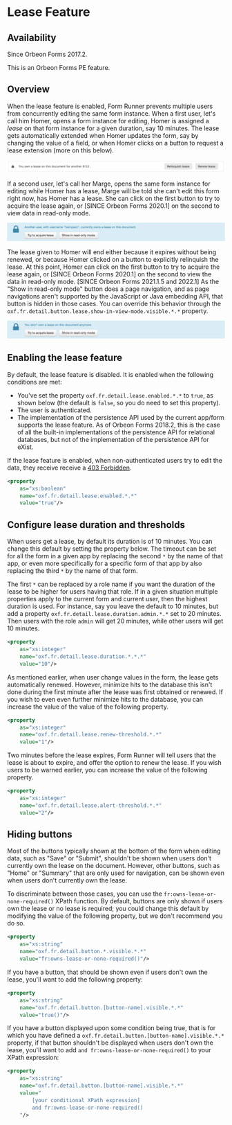 # Lease Feature

## Availability

Since Orbeon Forms 2017.2.

This is an Orbeon Forms PE feature.

## Overview

When the lease feature is enabled, Form Runner prevents multiple users from concurrently editing the same form instance. When a first user, let's call him Homer, opens a form instance for editing, Homer is assigned a *lease* on that form instance for a given duration, say 10 minutes. The lease gets automatically extended when Homer updates the form, say by changing the value of a field, or when Homer clicks on a button to request a lease extension (more on this below).

![Message showing the user owns the lease](../images/lease-own.png)

If a second user, let's call her Marge, opens the same form instance for editing while Homer has a lease, Marge will be told she can't edit this form right now, has Homer has a lease. She can click on the first button to try to acquire the lease again, or [SINCE Orbeon Forms 2020.1] on the second to view data in read-only mode.

![Message showing another user owns the lease](../images/lease-other.png)

The lease given to Homer will end either because it expires without being renewed, or because Homer clicked on a button to explicitly relinquish the lease. At this point, Homer can click on the first button to try to acquire the lease again, or [SINCE Orbeon Forms 2020.1] on the second to view the data in read-only mode. [SINCE Orbeon Forms 2021.1.5 and 2022.1] As the "Show in read-only mode" button does a page navigation, and as page navigations aren't supported by the JavaScript or Java embedding API, that button is hidden in those cases. You can override this behavior through the `oxf.fr.detail.button.lease.show-in-view-mode.visible.*.*` property.   

![Message showing the user relinquished the lease](../images/lease-relinquished.png)

## Enabling the lease feature

By default, the lease feature is disabled. It is enabled when the following conditions are met:

- You've set the property `oxf.fr.detail.lease.enabled.*.*` to `true`, as shown below (the default is `false`, so you do need to set this property).
- The user is authenticated.
- The implementation of the persistence API used by the current app/form supports the lease feature. As of Orbeon Forms 2018.2, this is the case of all the built-in implementations of the persistence API for relational databases, but not of the implementation of the persistence API for eXist.

If the lease feature is enabled, when non-authenticated users try to edit the data, they receive receive a [403 Forbidden](https://en.wikipedia.org/wiki/HTTP_403).

```xml
<property 
    as="xs:boolean" 
    name="oxf.fr.detail.lease.enabled.*.*"
    value="true"/>
```
## Configure lease duration and thresholds

When users get a lease, by default its duration is of 10 minutes. You can change this default by setting the property below. The timeout can be set for all the form in a given app by replacing the second `*` by the name of that app, or even more specifically for a specific form of that app by also replacing the third `*` by the name of that form.

The first `*` can be replaced by a role name if you want the duration of the lease to be higher for users having that role. If in a given situation multiple properties apply to the current form and current user, then the highest duration is used. For instance, say you leave the default to 10 minutes, but add a property `oxf.fr.detail.lease.duration.admin.*.*` set to 20 minutes. Then users with the role `admin` will get 20 minutes, while other users will get 10 minutes.

```xml
<property
    as="xs:integer"
    name="oxf.fr.detail.lease.duration.*.*.*"
    value="10"/>
```

As mentioned earlier, when user change values in the form, the lease gets automatically renewed. However, minimize hits to the database this isn't done during the first minute after the lease was first obtained or renewed. If you wish to even even further minimize hits to the database, you can increase the value of the value of the following property.

```xml
<property
    as="xs:integer"
    name="oxf.fr.detail.lease.renew-threshold.*.*"
    value="1"/>
```

Two minutes before the lease expires, Form Runner will tell users that the lease is about to expire, and offer the option to renew the lease. If you wish users to be warned earlier, you can increase the value of the following property.

```xml
<property
    as="xs:integer"
    name="oxf.fr.detail.lease.alert-threshold.*.*"
    value="2"/>
```

## Hiding buttons

Most of the buttons typically shown at the bottom of the form when editing data, such as "Save" or "Submit", shouldn't be shown when users don't currently own the lease on the document. However, other buttons, such as "Home" or "Summary" that are only used for navigation, can be shown even when users don't currently own the lease.

To discriminate between those cases, you can use the `fr:owns-lease-or-none-required()` XPath function. By default, buttons are only shown if users own the lease or no lease is required; you could change this default by modifying the value of the following property, but we don't recommend you do so.

```xml
<property
    as="xs:string"
    name="oxf.fr.detail.button.*.visible.*.*"
    value="fr:owns-lease-or-none-required()"/>
```

If you have a button, that should be shown even if users don't own the lease, you'll want to add the following property:

```xml
<property
    as="xs:string"
    name="oxf.fr.detail.button.[button-name].visible.*.*"
    value="true()"/>
```

If you have a button displayed upon some condition being true, that is for which you have defined a `oxf.fr.detail.button.[button-name].visible.*.*` property, if that button shouldn't be displayed when users don't own the lease, you'll want to add `and fr:owns-lease-or-none-required()` to your XPath expression:

```xml
<property
    as="xs:string"
    name="oxf.fr.detail.button.[button-name].visible.*.*"
    value="
        [your conditional XPath expression]
        and fr:owns-lease-or-none-required()
    "/>
```
